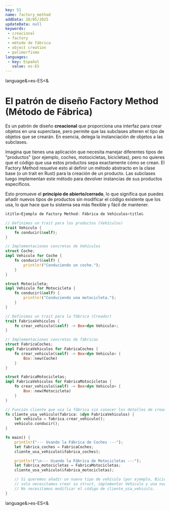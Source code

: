 ```yaml
---
key: 51
name: factory_method
addData: 28/05/2025
updateData: null
keywords: 
 - creacional
 - factory
 - método de fábrica
 - object creation
 - polimorfismo
languages:
 - key: Español
   value: es-ES
---
```

language&>es-ES<&
# El patrón de diseño **Factory Method** (Método de Fábrica)
Es un patrón de diseño **creacional** que proporciona una interfaz para crear objetos en una superclase, pero permite que las subclases alteren el tipo de objetos que se crearán. En esencia, delega la instanciación de objetos a las subclases.

Imagina que tienes una aplicación que necesita manejar diferentes tipos de "productos" (por ejemplo, coches, motocicletas, bicicletas), pero no quieres que el código que usa estos productos sepa exactamente cómo se crean. El Factory Method resuelve esto al definir un método abstracto en la clase base (o un trait en Rust) para la creación de un producto. Las subclases luego implementan este método para devolver instancias de sus productos específicos.

Esto promueve el **principio de abierto/cerrado**, lo que significa que puedes añadir nuevos tipos de productos sin modificar el código existente que los usa, lo que hace que tu sistema sea más flexible y fácil de mantener.

```rust
&title>Ejemplo de Factory Method: Fábrica de Vehículos<title&

// Definimos un trait para los productos (Vehículos)
trait Vehiculo {
    fn conducir(&self);
}

// Implementaciones concretas de Vehículos
struct Coche;
impl Vehiculo for Coche {
    fn conducir(&self) {
        println!("Conduciendo un coche.");
    }
}

struct Motocicleta;
impl Vehiculo for Motocicleta {
    fn conducir(&self) {
        println!("Conduciendo una motocicleta.");
    }
}

// Definimos un trait para la fábrica (Creador)
trait FabricaVehiculos {
    fn crear_vehiculo(&self) -> Box<dyn Vehiculo>;
}

// Implementaciones concretas de fábricas
struct FabricaCoches;
impl FabricaVehiculos for FabricaCoches {
    fn crear_vehiculo(&self) -> Box<dyn Vehiculo> {
        Box::new(Coche)
    }
}

struct FabricaMotocicletas;
impl FabricaVehiculos for FabricaMotocicletas {
    fn crear_vehiculo(&self) -> Box<dyn Vehiculo> {
        Box::new(Motocicleta)
    }
}

// Función cliente que usa la fábrica sin conocer los detalles de creación
fn cliente_usa_vehiculo(fabrica: &dyn FabricaVehiculos) {
    let vehiculo = fabrica.crear_vehiculo();
    vehiculo.conducir();
}

fn main() {
    println!("--- Usando la Fábrica de Coches ---");
    let fabrica_coches = FabricaCoches;
    cliente_usa_vehiculo(&fabrica_coches);

    println!("\n--- Usando la Fábrica de Motocicletas ---");
    let fabrica_motocicletas = FabricaMotocicletas;
    cliente_usa_vehiculo(&fabrica_motocicletas);

    // Si queremos añadir un nuevo tipo de vehículo (por ejemplo, Bicicleta),
    // solo necesitamos crear su struct, implementar Vehiculo y una nueva fábrica.
    // No necesitamos modificar el código de cliente_usa_vehiculo.
}
```

language&>es-ES<&